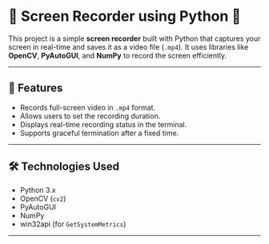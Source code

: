 # 🎥 Screen Recorder using Python 🐍

This project is a simple **screen recorder** built with Python that captures your screen in real-time and saves it as a video file (`.mp4`). It uses libraries like **OpenCV**, **PyAutoGUI**, and **NumPy** to record the screen efficiently.

---

## 📌 Features

- Records full-screen video in `.mp4` format.
- Allows users to set the recording duration.
- Displays real-time recording status in the terminal.
- Supports graceful termination after a fixed time.

---

## 🛠️ Technologies Used

- Python 3.x
- OpenCV (`cv2`)
- PyAutoGUI
- NumPy
- win32api (for `GetSystemMetrics`)

---